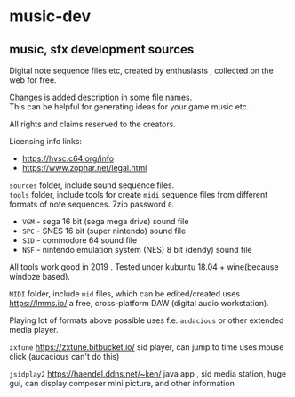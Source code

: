 # music-dev
## music, sfx development sources

Digital note sequence files etc, created by enthusiasts , collected on the web for free.  

Changes is added description in some file names.  
This can be helpful for generating ideas for your game music etc.

All rights and claims reserved to the creators.

Licensing info links:
- https://hvsc.c64.org/info
- https://www.zophar.net/legal.html  

`sources` folder, include sound sequence files.  
`tools` folder, include tools for create `midi` sequence files from different formats of note sequences. 7zip password `0`.  
- `VGM` - sega 16 bit (sega mega drive) sound file  
- `SPC` - SNES 16 bit (super nintendo) sound file  
- `SID` - commodore 64 sound file  
- `NSF` - nintendo emulation system (NES) 8 bit (dendy) sound file  

All tools work good in 2019 . Tested under kubuntu 18.04 + wine(because windoze based).

`MIDI` folder, include `mid` files, which can be edited/created uses https://lmms.io/ a free, cross-platform DAW (digital audio workstation).  

Playing lot of formats above possible uses f.e.  `audacious` or other extended media player.  

`zxtune` https://zxtune.bitbucket.io/ sid player, can jump to time uses mouse click (audacious can't do this)  

`jsidplay2` https://haendel.ddns.net/~ken/ java app , sid media station, huge gui, can display composer mini picture, and other information  
